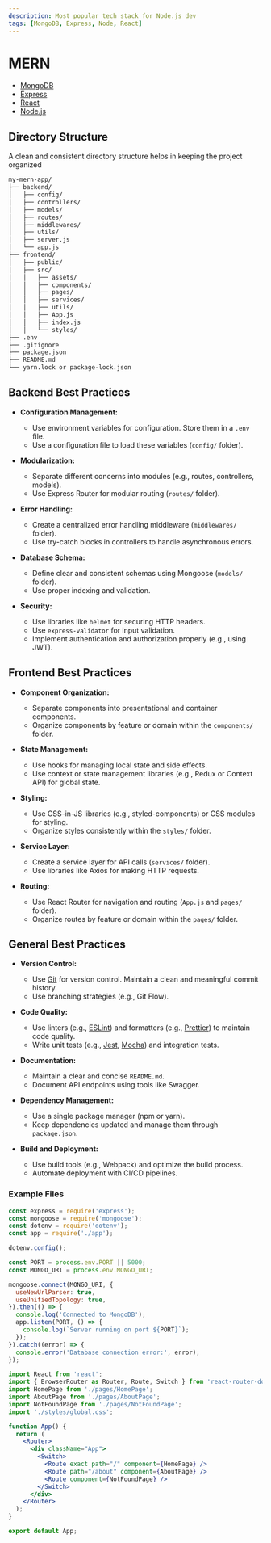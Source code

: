 ```yaml
---
description: Most popular tech stack for Node.js dev
tags: [MongoDB, Express, Node, React]
---
```


# MERN

- [MongoDB](../technologies/database/no-sql/mongodb.md)
- [Express](../technologies/js/frameworks/backend/express.md)
- [React](../technologies/js/libraries/react/index.md)
- [Node.js](../technologies/js/env/nodejs.md)

## Directory Structure

A clean and consistent directory structure helps in keeping the project organized

```txt
my-mern-app/
├── backend/
│   ├── config/
│   ├── controllers/
│   ├── models/
│   ├── routes/
│   ├── middlewares/
│   ├── utils/
│   ├── server.js
│   └── app.js
├── frontend/
│   ├── public/
│   ├── src/
│   │   ├── assets/
│   │   ├── components/
│   │   ├── pages/
│   │   ├── services/
│   │   ├── utils/
│   │   ├── App.js
│   │   ├── index.js
│   │   └── styles/
├── .env
├── .gitignore
├── package.json
├── README.md
└── yarn.lock or package-lock.json
```

## Backend Best Practices

- **Configuration Management:**
  - Use environment variables for configuration. Store them in a `.env` file.
  - Use a configuration file to load these variables (`config/` folder).

- **Modularization:**
  - Separate different concerns into modules (e.g., routes, controllers, models).
  - Use Express Router for modular routing (`routes/` folder).

- **Error Handling:**
  - Create a centralized error handling middleware (`middlewares/` folder).
  - Use try-catch blocks in controllers to handle asynchronous errors.

- **Database Schema:**
  - Define clear and consistent schemas using Mongoose (`models/` folder).
  - Use proper indexing and validation.

- **Security:**
  - Use libraries like `helmet` for securing HTTP headers.
  - Use `express-validator` for input validation.
  - Implement authentication and authorization properly (e.g., using JWT).

## Frontend Best Practices

- **Component Organization:**
  - Separate components into presentational and container components.
  - Organize components by feature or domain within the `components/` folder.

- **State Management:**
  - Use hooks for managing local state and side effects.
  - Use context or state management libraries (e.g., Redux or Context API) for global state.

- **Styling:**
  - Use CSS-in-JS libraries (e.g., styled-components) or CSS modules for styling.
  - Organize styles consistently within the `styles/` folder.

- **Service Layer:**
  - Create a service layer for API calls (`services/` folder).
  - Use libraries like Axios for making HTTP requests.

- **Routing:**
  - Use React Router for navigation and routing (`App.js` and `pages/` folder).
  - Organize routes by feature or domain within the `pages/` folder.

## General Best Practices

- **Version Control:**
  - Use [Git](../tools/version-control/index.mdx) for version control. Maintain a clean and meaningful commit history.
  - Use branching strategies (e.g., Git Flow).

- **Code Quality:**
  - Use linters (e.g., [ESLint](https://eslint.org/)) and formatters (e.g., [Prettier](https://prettier.io/)) to maintain code quality.
  - Write unit tests (e.g., [Jest](../technologies/js/testing/jest.md), [Mocha](../technologies/js/testing/mocha.md)) and integration tests.

- **Documentation:**
  - Maintain a clear and concise `README.md`.
  - Document API endpoints using tools like Swagger.

- **Dependency Management:**
  - Use a single package manager (npm or yarn).
  - Keep dependencies updated and manage them through `package.json`.

- **Build and Deployment:**
  - Use build tools (e.g., Webpack) and optimize the build process.
  - Automate deployment with CI/CD pipelines.

### Example Files

```js title='server.js'
const express = require('express');
const mongoose = require('mongoose');
const dotenv = require('dotenv');
const app = require('./app');

dotenv.config();

const PORT = process.env.PORT || 5000;
const MONGO_URI = process.env.MONGO_URI;

mongoose.connect(MONGO_URI, {
  useNewUrlParser: true,
  useUnifiedTopology: true,
}).then(() => {
  console.log('Connected to MongoDB');
  app.listen(PORT, () => {
    console.log(`Server running on port ${PORT}`);
  });
}).catch((error) => {
  console.error('Database connection error:', error);
});
```

```jsx title='App.jsx'
import React from 'react';
import { BrowserRouter as Router, Route, Switch } from 'react-router-dom';
import HomePage from './pages/HomePage';
import AboutPage from './pages/AboutPage';
import NotFoundPage from './pages/NotFoundPage';
import './styles/global.css';

function App() {
  return (
    <Router>
      <div className="App">
        <Switch>
          <Route exact path="/" component={HomePage} />
          <Route path="/about" component={AboutPage} />
          <Route component={NotFoundPage} />
        </Switch>
      </div>
    </Router>
  );
}

export default App;
```
